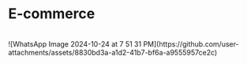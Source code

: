 # E-commerce
<br/>
![WhatsApp Image 2024-10-24 at 7 51 31 PM](https://github.com/user-attachments/assets/8830bd3a-a1d2-41b7-bf6a-a9555957ce2c)
